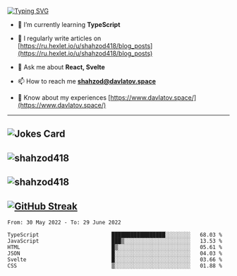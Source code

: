 [![Typing SVG](https://readme-typing-svg.herokuapp.com?font=Turret+Road&height=30&lines=HI!+I%60m+Frontend+Developer)](https://git.io/typing-svg)

- 🌱 I’m currently learning **TypeScript**

- 📝 I regularly write articles on [https://ru.hexlet.io/u/shahzod418/blog_posts](https://ru.hexlet.io/u/shahzod418/blog_posts)

- 💬 Ask me about **React, Svelte**

- 📫 How to reach me **shahzod@davlatov.space**

- 📄 Know about my experiences [https://www.davlatov.space/](https://www.davlatov.space/)

---
![Jokes Card](https://readme-jokes.vercel.app/api?theme=radical)
---
![shahzod418](https://github-readme-stats.vercel.app/api/top-langs?username=shahzod418&show_icons=true&theme=radical&locale=en&layout=compact)
---
![shahzod418](https://github-readme-stats.vercel.app/api?username=shahzod418&show_icons=true&theme=radical&locale=en&count_private=true)
---
[![GitHub Streak](http://github-readme-streak-stats.herokuapp.com?user=shahzod418&theme=radical&date_format=M%20j%5B%2C%20Y%5D)](https://git.io/streak-stats)
---
<!--START_SECTION:waka-->

```text
From: 30 May 2022 - To: 29 June 2022

TypeScript                       █████████████████░░░░░░░░   68.03 %
JavaScript                       ███▒░░░░░░░░░░░░░░░░░░░░░   13.53 %
HTML                             █▒░░░░░░░░░░░░░░░░░░░░░░░   05.61 %
JSON                             █░░░░░░░░░░░░░░░░░░░░░░░░   04.03 %
Svelte                           █░░░░░░░░░░░░░░░░░░░░░░░░   03.66 %
CSS                              ▒░░░░░░░░░░░░░░░░░░░░░░░░   01.88 %
```

<!--END_SECTION:waka-->
